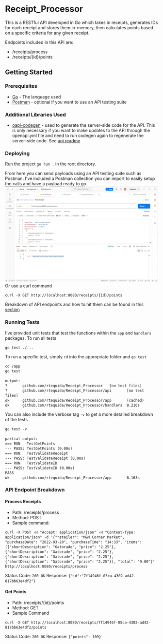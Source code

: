 
# Receipt_Processor
This is a RESTful API developed in Go which takes in receipts, generates IDs for each receipt and stores them in-memory, then calculates points based on a specific criteria for any given receipt.  

Endpoints included in this API are:
- /receipts/process
- /receipts/{id}/points

## Getting Started
### Prerequisites
- [Go](https://go.dev/doc/install) - The language used
- [Postman](https://www.postman.com/downloads/) - optional if you want to use an API testing suite

### Additional Libraries Used
- [oapi-codegen](https://github.com/oapi-codegen/oapi-codegen) - used to generate the server-side code for the API. This is only necessary if you want to make updates to the API through the openapi.yml file and need to run codegen again to regenerate the server-side code. See [api readme](api/README.md)

### Deploying
Run the project ```go run .``` in the root directory.

From here you can send payloads using an API testing suite such as Postman. I've included a Postman collection you can import to easily setup the calls and have a payload ready to go.
![postman screenshot](Images/postman_screenshot.png)
Or use a curl command
```
curl -X GET http://localhost:8080/receipts/{id}/points
```
Breakdown of API endpoints and how to hit them can be found in this [section](#api-endpoint-breakdown)

### Running Tests
I've provided unit tests that test the functions within the ```app``` and ```handlers``` packages.
To run all tests 
```
go test ./...
```
To run a specific test, simply ```cd``` into the appropriate folder and ```go test```
```
cd /app
go test

output:
?       github.com/rtequida/Receipt_Processor   [no test files]
?       github.com/rtequida/Receipt_Processor/api       [no test files]
ok      github.com/rtequida/Receipt_Processor/app       (cached)
ok      github.com/rtequida/Receipt_Processor/handlers  0.210s
```
You can also include the verbose tag ```-v``` to get a more detailed breakdown of the tests
```
go test -v

partial output:
=== RUN   TestGetPoints
--- PASS: TestGetPoints (0.00s)
=== RUN   TestValidateReceipt
--- PASS: TestValidateReceipt (0.00s)
=== RUN   TestValidateID
--- PASS: TestValidateID (0.00s)
PASS
ok      github.com/rtequida/Receipt_Processor/app       0.163s
```
### API Endpoint Breakdown
#### Process Receipts
- Path: /receipts/process
- Method: POST
- Sample command:
```
curl -X POST -H "Accept: application/json" -H "Content-Type: application/json" -d '{"retailer": "M&M Corner Market", "purchaseDate": "2022-03-20", "purchaseTime": "14:33", "items":[{"shortDescription": "Gatorade", "price": "2.25"}, {"shortDescription": "Gatorade", "price": "2.25"}, {"shortDescription": "Gatorade", "price": "2.25"}, {"shortDescription": "Gatorade", "price": "2.25"}], "total": "9.00"}' http://localhost:8080/receipts/process
```
Status Code:  ```200 OK```
Response: ```{"id":"7f14946f-05ca-4302-ad42-817bb63e4df2"}```

#### Get Points
- Path: /receipts/{id}/points
- Method: GET
- Sample Command
```
curl -X GET http://localhost:8080/receipts/7f14946f-05ca-4302-ad42-817bb63e4df2/points
```
Status Code: ```200 OK```
Response: ```{"points": 109}```

